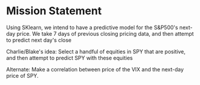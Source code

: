 # Mission Statement

Using SKlearn, we intend to have a predictive model for the S&P500's next-day price. We take 7 days of previous closing pricing data, and then attempt to predict next day's close

Charlie/Blake's idea:
Select a handful of equities in SPY that are positive, and then attempt to predict SPY with these equities

Alternate:
Make a correlation between price of the VIX and the next-day price of SPY.
